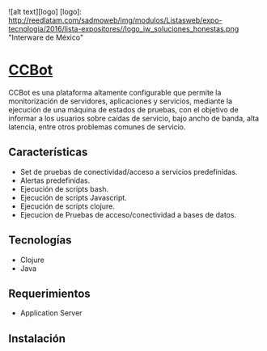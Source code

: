 ![alt text][logo]
[logo]: http://reedlatam.com/sadmoweb/img/modulos/Listasweb/expo-tecnologia/2016/lista-expositores//logo_iw_soluciones_honestas.png "Interware de México"

# [CCBot](http://www.interware.com.mx)   

CCBot es una plataforma altamente configurable que permite la monitorización de servidores, aplicaciones y servicios, mediante la ejecución de una máquina de estados de pruebas, con el objetivo de informar a los usuarios sobre caídas de servicio, bajo ancho de banda, alta latencia, entre otros problemas comunes de servicio.

## Características
* Set de pruebas de conectividad/acceso a servicios predefinidas.
* Alertas predefinidas.
* Ejecución de scripts bash.
* Ejecución de scripts Javascript.
* Ejecución de scripts clojure.
* Ejecucíon de Pruebas de acceso/conectividad a bases de datos.

## Tecnologías
 * Clojure
 * Java
 
## Requerimientos
 * Application Server
 
## Instalación
